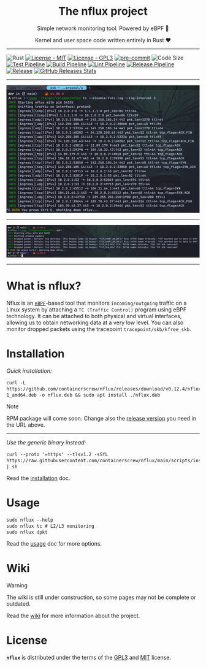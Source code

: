 <p align="center">
    <h1 align="center">The nflux project</h1>
    <p align="center">Simple network monitoring tool. Powered by eBPF 🐝</p>
    <p align="center">Kernel and user space code written entirely in Rust ❤</p>
</p>

---

![Rust](https://img.shields.io/badge/rust-%23000000.svg?style=for-the-badge&logo=rust&logoColor=white)
[![License - MIT](https://img.shields.io/github/license/containerscrew/nflux)](/LICENSE-MIT)
[![License - GPL3](https://img.shields.io/github/license/containerscrew/nflux)](/LICENSE-GPL3)
[![pre-commit](https://img.shields.io/badge/pre--commit-enabled-brightgreen?logo=pre-commit&logoColor=white)](https://github.com/pre-commit/pre-commit)
![Code Size](https://img.shields.io/github/languages/code-size/containerscrew/nflux)
[![Test Pipeline](https://github.com/containerscrew/nflux/actions/workflows/test.yml/badge.svg)](https://github.com/containerscrew/nflux/actions/workflows/test.yml)
[![Build Pipeline](https://github.com/containerscrew/nflux/actions/workflows/build.yml/badge.svg)](https://github.com/containerscrew/nflux/actions/workflows/build.yml)
[![Lint Pipeline](https://github.com/containerscrew/nflux/actions/workflows/lint.yml/badge.svg)](https://github.com/containerscrew/nflux/actions/workflows/lint.yml)
[![Release Pipeline](https://github.com/containerscrew/nflux/actions/workflows/release.yml/badge.svg?event=push)](https://github.com/containerscrew/nflux/actions/workflows/release.yml)
[![Release](https://img.shields.io/github/release/containerscrew/nflux)](https://github.com/containerscrew/nflux/releases/latest)
[![GitHub Releases Stats](https://img.shields.io/github/downloads/containerscrew/nflux/total.svg?logo=github)](https://somsubhra.github.io/github-release-stats/?username=containerscrew&repository=nflux)

---

<p align="center">
    <img src="./examples/example.png" alt="example"/>
</p>

---

<p align="center">
    <img src="./examples/example2.png" alt="example2"/>
</p>

---

# What is nflux?

Nflux is an [`eBPF`](./docs/what_is_ebpf.md)-based tool that monitors `incoming/outgoing` traffic on a Linux system by
attaching a `TC (Traffic Control)` program using eBPF technology. It can be attached to both physical and virtual
interfaces, allowing us to obtain networking data at a very low level. You can also monitor dropped packets using the
tracepoint
`tracepoint/skb/kfree_skb`.

# Installation

_Quick installation:_

```shell
curl -L https://github.com/containerscrew/nflux/releases/download/v0.12.4/nflux_0.12.4-1_amd64.deb -o nflux.deb && sudo apt install ./nflux.deb
```

> [!NOTE]
> RPM package will come soon.
> Change also the [release version](https://github.com/containerscrew/nflux/releases) you need in the URL above.

---

_Use the generic binary instead:_

```shell
curl --proto '=https' --tlsv1.2 -sSfL https://raw.githubusercontent.com/containerscrew/nflux/main/scripts/install.sh | sh
```

Read the [installation](https://github.com/containerscrew/nflux/wiki/Installation) doc.

# Usage

```shell
sudo nflux --help
sudo nflux tc # L2/L3 monitoring
sudo nflux dpkt
```

Read the [usage](https://github.com/containerscrew/nflux/wiki/Usage) doc for more options.

# Wiki

> [!WARNING]
> The wiki is still under construction, so some pages may not be complete or outdated.

Read the [wiki](https://github.com/containerscrew/nflux/wiki) for more information about the project.

# License

**`nflux`** is distributed under the terms of the [GPL3](./LICENSE-GPL3) and [MIT](./LICENSE-MIT) license.
